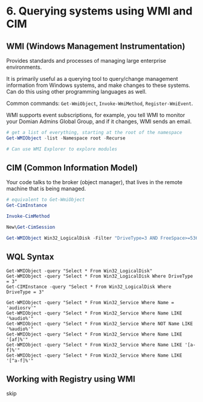 # 6. Querying systems using WMI and CIM
## WMI (Windows Management Instrumentation)
Provides standards and processes of managing large enterprise environments. 

It is primarily useful as a querying tool to query/change management information from Windows systems, and make changes to these systems. Can do this using other programming languages as well. 

Common commands: `Get-WmiObject`, `Invoke-WmiMethod`, `Register-WmiEvent`. 

WMI supports event subscriptions, for example, you tell WMI to monitor your Domian Admins Global Group, and if it changes, WMI sends an email. 

```powershell
# get a list of everything, starting at the root of the namespace
Get-WMIObject -list -Namespace root -Recurse

# Can use WMI Explorer to explore modules
```

## CIM (Common Information Model) 
Your code talks to the broker (object manager), that lives in the remote machine that is being managed. 
```powershell
# equivalent to Get-WmiObject
Get-CimInstance 

Invoke-CimMethod

New\Get-CimSession

Get-WMIObject Win32_LogicalDisk -Filter "DriveType=3 AND FreeSpace>=53687091200"
```

## WQL Syntax
```
Get-WMIObject -query "Select * From Win32_LogicalDisk"
Get-WMIObject -query "Select * From Win32_LogicalDisk Where DriveType = 3"
Get-CIMInstance -query "Select * From Win32_LogicalDisk Where DriveType = 3"

Get-WMIObject -query "Select * From Win32_Service Where Name = 'audiosrv'"
Get-WMIObject -query "Select * From Win32_Service Where Name LIKE '%audio%'"
Get-WMIObject -query "Select * From Win32_Service Where NOT Name LIKE '%audio%'"
Get-WMIObject -query "Select * From Win32_Service Where Name LIKE '[af]%'"
Get-WMIObject -query "Select * From Win32_Service Where Name LIKE '[a-f]%'"
Get-WMIObject -query "Select * From Win32_Service Where Name LIKE '[^a-f]%'"
```

## Working with Registry using WMI
skip
